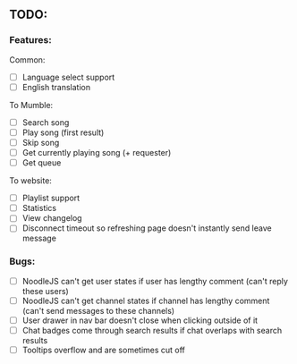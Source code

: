 ## TODO:

### Features:

Common:

- [ ] Language select support
- [ ] English translation

To Mumble:

- [ ] Search song
- [ ] Play song (first result)
- [ ] Skip song
- [ ] Get currently playing song (+ requester)
- [ ] Get queue

To website:

- [ ] Playlist support
- [ ] Statistics
- [ ] View changelog
- [ ] Disconnect timeout so refreshing page doesn't instantly send leave message

### Bugs:

- [ ] NoodleJS can't get user states if user has lengthy comment (can't reply these users)
- [ ] NoodleJS can't get channel states if channel has lengthy comment (can't send messages to these channels)
- [ ] User drawer in nav bar doesn't close when clicking outside of it
- [ ] Chat badges come through search results if chat overlaps with search results
- [ ] Tooltips overflow and are sometimes cut off
